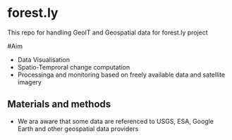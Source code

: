 # forest.ly

This repo for handling GeoIT and Geospatial data for forest.ly project

#Aim

- Data Visualisation
- Spatio-Temproral change computation
- Processinga and monitoring based on freely available data and satellite imagery


## Materials and methods

- We ara aware that some data are referenced to USGS, ESA, Google Earth and other geospatial data providers
